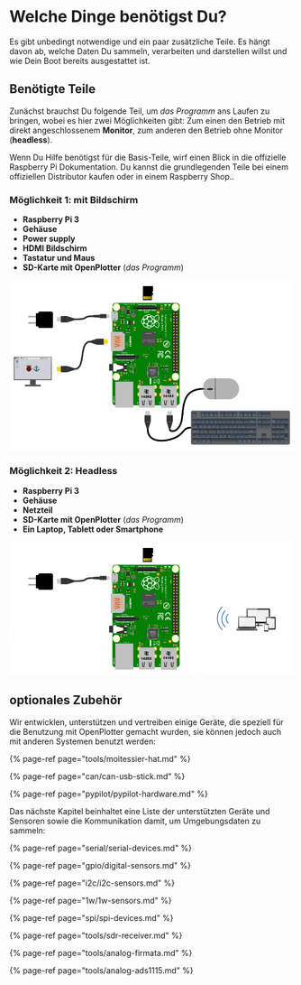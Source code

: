 # Welche Dinge benötigst Du?

Es gibt unbedingt notwendige und ein paar zusätzliche Teile. Es hängt davon ab, welche Daten Du sammeln, verarbeiten und darstellen willst und wie Dein Boot bereits ausgestattet ist.

## Benötigte Teile

Zunächst brauchst Du folgende Teil, um _das Programm_ ans Laufen zu bringen, wobei es hier zwei Möglichkeiten gibt: Zum einen den Betrieb mit direkt angeschlossenem **Monitor**, zum anderen den Betrieb ohne Monitor \(**headless**\).

Wenn Du Hilfe benötigst für die Basis-Teile, wirf einen Blick in die offizielle Raspberry Pi Dokumentation. Du kannst die grundlegenden Teile bei einem offiziellen Distributor kaufen oder in einem Raspberry Shop..

### Möglichkeit 1: mit Bildschirm

* **Raspberry Pi 3**
* **Gehäuse** 
* **Power supply**
* **HDMI Bildschirm**
* **Tastatur und Maus**
* **SD-Karte mit OpenPlotter** \(_das Programm_\)

![](.gitbook/assets/start.png)

### Möglichkeit 2: Headless

* **Raspberry Pi 3**
* **Gehäuse**
* **Netzteil**
* **SD-Karte mit OpenPlotter** \(_das Programm_\)
* **Ein Laptop, Tablett oder Smartphone**



![](.gitbook/assets/start2.png)

## optionales Zubehör

Wir entwicklen, unterstützen und vertreiben einige Geräte, die speziell für die Benutzung mit OpenPlotter gemacht wurden, sie können jedoch auch mit anderen Systemen benutzt werden:

{% page-ref page="tools/moitessier-hat.md" %}

{% page-ref page="can/can-usb-stick.md" %}

{% page-ref page="pypilot/pypilot-hardware.md" %}

Das nächste Kapitel beinhaltet eine Liste der unterstützten Geräte und Sensoren sowie die Kommunikation damit, um Umgebungsdaten zu sammeln:

{% page-ref page="serial/serial-devices.md" %}

{% page-ref page="gpio/digital-sensors.md" %}

{% page-ref page="i2c/i2c-sensors.md" %}

{% page-ref page="1w/1w-sensors.md" %}

{% page-ref page="spi/spi-devices.md" %}

{% page-ref page="tools/sdr-receiver.md" %}

{% page-ref page="tools/analog-firmata.md" %}

{% page-ref page="tools/analog-ads1115.md" %}

